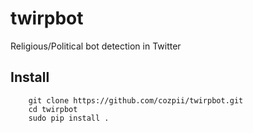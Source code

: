 # twirpbot
Religious/Political bot detection in Twitter

## Install
```
    git clone https://github.com/cozpii/twirpbot.git
    cd twirpbot
    sudo pip install .
```
